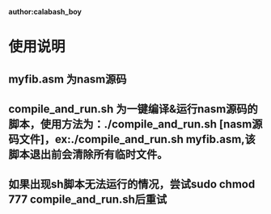 **author:calabash_boy**
# 使用说明
## myfib.asm 为nasm源码
## compile_and_run.sh 为一键编译&运行nasm源码的脚本，使用方法为：./compile_and_run.sh [nasm源码文件]，ex:./compile_and_run.sh myfib.asm,该脚本退出前会清除所有临时文件。
## 如果出现sh脚本无法运行的情况，尝试sudo chmod 777 compile_and_run.sh后重试

